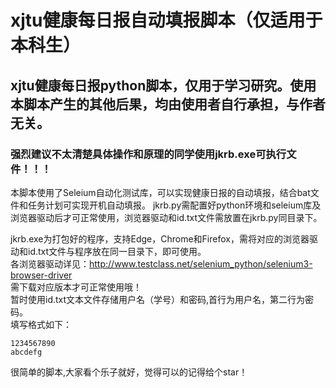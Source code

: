 # xjtu健康每日报自动填报脚本（仅适用于本科生）
## xjtu健康每日报python脚本，仅用于学习研究。使用本脚本产生的其他后果，均由使用者自行承担，与作者无关。
### 强烈建议不太清楚具体操作和原理的同学使用jkrb.exe可执行文件！！！
本脚本使用了Seleium自动化测试库，可以实现健康日报的自动填报，结合bat文件和任务计划可实现开机自动填报。
jkrb.py需配置好python环境和seleium库及浏览器驱动后才可正常使用，浏览器驱动和id.txt文件需放置在jkrb.py同目录下。


jkrb.exe为打包好的程序，支持Edge，Chrome和Firefox，需将对应的浏览器驱动和id.txt文件与程序放在同一目录下，即可使用。  
各浏览器驱动详见：http://www.testclass.net/selenium_python/selenium3-browser-driver  
需下载对应版本才可正常使用哦！  
暂时使用id.txt文本文件存储用户名（学号）和密码,首行为用户名，第二行为密码。  
填写格式如下：  
```  
1234567890  
abcdefg
```
很简单的脚本,大家看个乐子就好，觉得可以的记得给个star！
